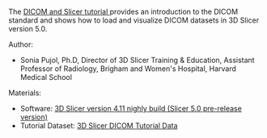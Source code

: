 
The  <a href="https://spujol.github.io/SlicerDICOMTutorial/3DSlicer_DICOMTutorial_SoniaPujol.pdf" target="_blank"> DICOM and Slicer tutorial </a> provides an introduction to the DICOM standard and shows how to load and visualize DICOM datasets in 3D Slicer version 5.0. 


Author:
* Sonia Pujol, Ph.D, Director of 3D Slicer Training & Education, Assistant Professor of Radiology, Brigham and Women's Hospital, Harvard Medical School

Materials:
* Software: [3D Slicer version 4.11 nighly build (Slicer 5.0 pre-release version)](https://download.slicer.org/)
* Tutorial Dataset: [3D Slicer DICOM Tutorial Data](https://www.dropbox.com/s/mgtln4haudmbuej/SlicerDICOMTutorialData.zip?dl=1) 

